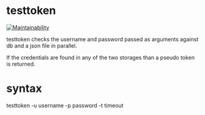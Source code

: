 # testtoken

[![Maintainability](https://api.codeclimate.com/v1/badges/034fec85a0c6070b9ef2/maintainability)](https://codeclimate.com/github/axamon/testtoken/maintainability)


testtoken checks the username and password passed as arguments against db and a json file in parallel.

If the credentials are found in any of the two storages than a pseudo token is returned.

# syntax
testtoken -u username -p password -t timeout